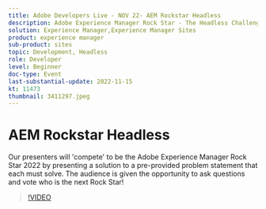 ```yaml
---
title: Adobe Developers Live - NOV 22- AEM Rockstar Headless
description: Adobe Experience Manager Rock Star - The Headless ChallengeOur presenters will 'compete' to be the Adobe Experience Manager Rock Star 2022 by presenting a solution to a pre-provided problem statement that each must solve. The audience is given the opportunity to ask questions and vote who is the next Rock Star!
solution: Experience Manager,Experience Manager Sites
product: experience manager
sub-product: sites
topic: Development, Headless
role: Developer
level: Beginner
doc-type: Event
last-substantial-update: 2022-11-15
kt: 11473
thumbnail: 3411297.jpeg
---
```

# AEM Rockstar Headless

Our presenters will 'compete' to be the Adobe Experience Manager Rock Star 2022 by presenting a solution to a pre-provided problem statement that each must solve. The audience is given the opportunity to ask questions and vote who is the next Rock Star!

>[!VIDEO](https://video.tv.adobe.com/v/3411297/?quality=12&learn=on)
